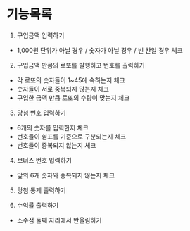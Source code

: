 # 기능목록

1. 구입금액 입력하기

  - 1,000원 단위가 아닐 경우 / 숫자가 아닐 경우 / 빈 칸일 경우 체크

2. 구입금액 만큼의 로또를 발행하고 번호를 출력하기

  - 각 로또의 숫자들이 1~45에 속하는지 체크
  - 숫자들이 서로 중복되지 않는지 체크
  - 구입한 금액 만큼 로또의 수량이 맞는지 체크

3. 당첨 번호 입력하기

  - 6개의 숫자를 입력한지 체크
  - 번호들이 쉼표를 기준으로 구분되는지 체크
  - 번호들이 중복되지 않는지 체크

4. 보너스 번호 입력하기

  - 앞의 6개 숫자와 중복되지 않는지 체크

5. 당첨 통계 출력하기

6. 수익률 출력하기

  - 소수점 둘째 자리에서 반올림하기